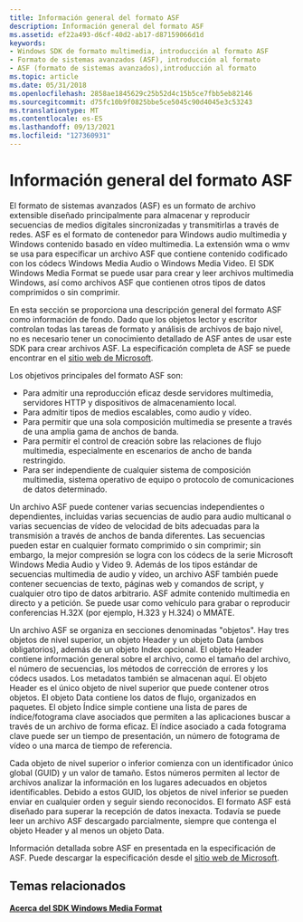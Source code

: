 ```yaml
---
title: Información general del formato ASF
description: Información general del formato ASF
ms.assetid: ef22a493-d6cf-40d2-ab17-d87159066d1d
keywords:
- Windows SDK de formato multimedia, introducción al formato ASF
- Formato de sistemas avanzados (ASF), introducción al formato
- ASF (formato de sistemas avanzados),introducción al formato
ms.topic: article
ms.date: 05/31/2018
ms.openlocfilehash: 2858ae1845629c25b52d4c15b5ce7fbb5eb82146
ms.sourcegitcommit: d75fc10b9f0825bbe5ce5045c90d4045e3c53243
ms.translationtype: MT
ms.contentlocale: es-ES
ms.lasthandoff: 09/13/2021
ms.locfileid: "127360931"
---
```

# <a name="overview-of-the-asf-format"></a>Información general del formato ASF

El formato de sistemas avanzados (ASF) es un formato de archivo extensible diseñado principalmente para almacenar y reproducir secuencias de medios digitales sincronizadas y transmitirlas a través de redes. ASF es el formato de contenedor para Windows audio multimedia y Windows contenido basado en vídeo multimedia. La extensión wma o wmv se usa para especificar un archivo ASF que contiene contenido codificado con los códecs Windows Media Audio o Windows Media Video. El SDK Windows Media Format se puede usar para crear y leer archivos multimedia Windows, así como archivos ASF que contienen otros tipos de datos comprimidos o sin comprimir.

En esta sección se proporciona una descripción general del formato ASF como información de fondo. Dado que los objetos lector y escritor controlan todas las tareas de formato y análisis de archivos de bajo nivel, no es necesario tener un conocimiento detallado de ASF antes de usar este SDK para crear archivos ASF. La especificación completa de ASF se puede encontrar en el [sitio web de Microsoft](https://download.microsoft.com/download/7/9/0/790fecaa-f64a-4a5e-a430-0bccdab3f1b4/ASF_Specification.doc).

Los objetivos principales del formato ASF son:

-   Para admitir una reproducción eficaz desde servidores multimedia, servidores HTTP y dispositivos de almacenamiento local.
-   Para admitir tipos de medios escalables, como audio y vídeo.
-   Para permitir que una sola composición multimedia se presente a través de una amplia gama de anchos de banda.
-   Para permitir el control de creación sobre las relaciones de flujo multimedia, especialmente en escenarios de ancho de banda restringido.
-   Para ser independiente de cualquier sistema de composición multimedia, sistema operativo de equipo o protocolo de comunicaciones de datos determinado.

Un archivo ASF puede contener varias secuencias independientes o dependientes, incluidas varias secuencias de audio para audio multicanal o varias secuencias de vídeo de velocidad de bits adecuadas para la transmisión a través de anchos de banda diferentes. Las secuencias pueden estar en cualquier formato comprimido o sin comprimir; sin embargo, la mejor compresión se logra con los códecs de la serie Microsoft Windows Media Audio y Video 9. Además de los tipos estándar de secuencias multimedia de audio y vídeo, un archivo ASF también puede contener secuencias de texto, páginas web y comandos de script, y cualquier otro tipo de datos arbitrario. ASF admite contenido multimedia en directo y a petición. Se puede usar como vehículo para grabar o reproducir conferencias H.32X (por ejemplo, H.323 y H.324) o MMATE.

Un archivo ASF se organiza en secciones denominadas "objetos". Hay tres objetos de nivel superior, un objeto Header y un objeto Data (ambos obligatorios), además de un objeto Index opcional. El objeto Header contiene información general sobre el archivo, como el tamaño del archivo, el número de secuencias, los métodos de corrección de errores y los códecs usados. Los metadatos también se almacenan aquí. El objeto Header es el único objeto de nivel superior que puede contener otros objetos. El objeto Data contiene los datos de flujo, organizados en paquetes. El objeto Índice simple contiene una lista de pares de índice/fotograma clave asociados que permiten a las aplicaciones buscar a través de un archivo de forma eficaz. El índice asociado a cada fotograma clave puede ser un tiempo de presentación, un número de fotograma de vídeo o una marca de tiempo de referencia.

Cada objeto de nivel superior o inferior comienza con un identificador único global (GUID) y un valor de tamaño. Estos números permiten al lector de archivos analizar la información en los lugares adecuados en objetos identificables. Debido a estos GUID, los objetos de nivel inferior se pueden enviar en cualquier orden y seguir siendo reconocidos. El formato ASF está diseñado para superar la recepción de datos inexacta. Todavía se puede leer un archivo ASF descargado parcialmente, siempre que contenga el objeto Header y al menos un objeto Data.

Información detallada sobre ASF en presentada en la especificación de ASF. Puede descargar la especificación desde el [sitio web de Microsoft](https://download.microsoft.com/download/7/9/0/790fecaa-f64a-4a5e-a430-0bccdab3f1b4/ASF_Specification.doc).

## <a name="related-topics"></a>Temas relacionados

<dl> <dt>

[**Acerca del SDK Windows Media Format**](about-the-windows-media-format-sdk.md)
</dt> </dl>

 

 




